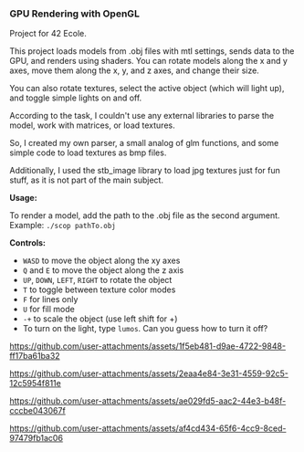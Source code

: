 ### GPU Rendering with OpenGL

Project for 42 Ecole.

This project loads models from .obj files with mtl settings, sends data to the GPU, and renders using shaders. You can rotate models along the x and y axes, move them along the x, y, and z axes, and change their size.

You can also rotate textures, select the active object (which will light up), and toggle simple lights on and off.

According to the task, I couldn't use any external libraries to parse the model, work with matrices, or load textures.

So, I created my own parser, a small analog of glm functions, and some simple code to load textures as bmp files.

Additionally, I used the stb_image library to load jpg textures just for fun stuff, as it is not part of the main subject.

**Usage:**

To render a model, add the path to the .obj file as the second argument. Example: `./scop pathTo.obj`

**Controls:**

- `WASD` to move the object along the xy axes
- `Q` and `E` to move the object along the z axis
- `UP`, `DOWN`, `LEFT`, `RIGHT` to rotate the object
- `T` to toggle between texture color modes
- `F` for lines only
- `U` for fill mode
- `-+` to scale the object (use left shift for +)
- To turn on the light, type `lumos`. Can you guess how to turn it off?



https://github.com/user-attachments/assets/1f5eb481-d9ae-4722-9848-ff17ba61ba32



https://github.com/user-attachments/assets/2eaa4e84-3e31-4559-92c5-12c5954f811e



https://github.com/user-attachments/assets/ae029fd5-aac2-44e3-b48f-cccbe043067f



https://github.com/user-attachments/assets/af4cd434-65f6-4cc9-8ced-97479fb1ac06

